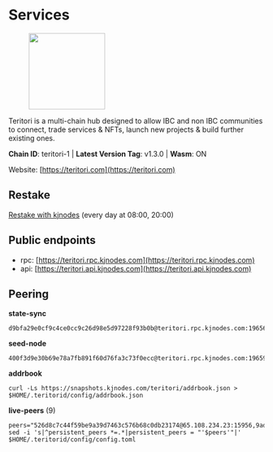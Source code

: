 # Services

<figure><img src="https://raw.githubusercontent.com/kj89/testnet_manuals/main/pingpub/logos/teritori.png" width="150" alt=""><figcaption></figcaption></figure>

Teritori is a multi-chain hub designed to allow IBC and non IBC communities  to connect, trade services & NFTs, launch new projects & build further existing ones.

**Chain ID**: teritori-1 | **Latest Version Tag**: v1.3.0 | **Wasm**: ON

Website: [https://teritori.com](https://teritori.com)

## Restake

[Restake with kjnodes](https://restake.app/teritori/torivaloper184ln03hkpt75uhrrr26f66kvcqvf4yn4nc2xjm) (every day at 08:00, 20:00)
## Public endpoints

* rpc: [https://teritori.rpc.kjnodes.com](https://teritori.rpc.kjnodes.com)
* api: [https://teritori.api.kjnodes.com](https://teritori.api.kjnodes.com)

## Peering

**state-sync**

```
d9bfa29e0cf9c4ce0cc9c26d98e5d97228f93b0b@teritori.rpc.kjnodes.com:19656
```

**seed-node**

```
400f3d9e30b69e78a7fb891f60d76fa3c73f0ecc@teritori.rpc.kjnodes.com:19659
```

**addrbook**
```
curl -Ls https://snapshots.kjnodes.com/teritori/addrbook.json > $HOME/.teritorid/config/addrbook.json
```

**live-peers** (9)
```
peers="526d8c7c44f59be9a39d7463c576b68c0db23174@65.108.234.23:15956,9adc9e74995610fa8b24c3d1a45939469e6e4c56@65.109.33.113:26656,39fc4816c6cf92a7813a277d918b3c2d5de54b02@95.217.88.61:28656,4d6c820a7d426ad934a5e51f2e020836f0378919@116.202.143.91:26656,f813a00f52de54a49aea3211b89a65ae6133eac2@88.99.167.148:26686,009e25e99e3f8fde86d283d4b8b0ce2f777cde53@138.201.8.248:53656,3594b73f909a9c4b87cfe6a361ef8b2b51124dd5@65.109.69.59:15956,e3b906fefa58783395fcf72086c698707908a558@141.95.65.26:27736,808437b010f4663bf007b33433262d1495b0fbfe@35.90.134.158:28656"
sed -i 's|^persistent_peers *=.*|persistent_peers = "'$peers'"|' $HOME/.teritorid/config/config.toml
```

